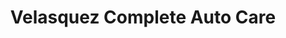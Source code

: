 ---
title: "Velasquez Complete Auto Care"
url: /baton-rouge/velasquez-complete-auto-care/
shop: Autowerkstatt
---